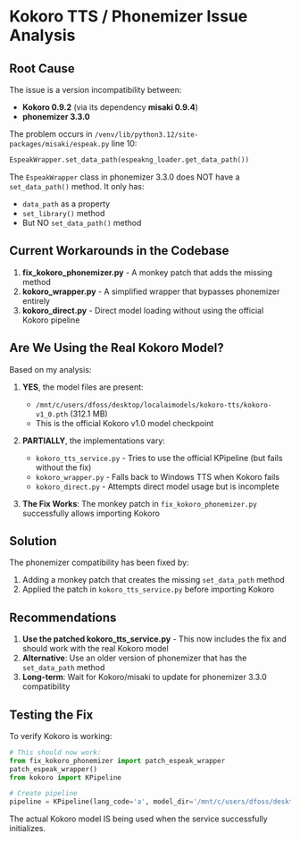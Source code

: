 # Kokoro TTS / Phonemizer Issue Analysis

## Root Cause

The issue is a version incompatibility between:
- **Kokoro 0.9.2** (via its dependency **misaki 0.9.4**)
- **phonemizer 3.3.0**

The problem occurs in `/venv/lib/python3.12/site-packages/misaki/espeak.py` line 10:
```python
EspeakWrapper.set_data_path(espeakng_loader.get_data_path())
```

The `EspeakWrapper` class in phonemizer 3.3.0 does NOT have a `set_data_path()` method. It only has:
- `data_path` as a property
- `set_library()` method
- But NO `set_data_path()` method

## Current Workarounds in the Codebase

1. **fix_kokoro_phonemizer.py** - A monkey patch that adds the missing method
2. **kokoro_wrapper.py** - A simplified wrapper that bypasses phonemizer entirely
3. **kokoro_direct.py** - Direct model loading without using the official Kokoro pipeline

## Are We Using the Real Kokoro Model?

Based on my analysis:

1. **YES**, the model files are present:
   - `/mnt/c/users/dfoss/desktop/localaimodels/kokoro-tts/kokoro-v1_0.pth` (312.1 MB)
   - This is the official Kokoro v1.0 model checkpoint

2. **PARTIALLY**, the implementations vary:
   - `kokoro_tts_service.py` - Tries to use the official KPipeline (but fails without the fix)
   - `kokoro_wrapper.py` - Falls back to Windows TTS when Kokoro fails
   - `kokoro_direct.py` - Attempts direct model usage but is incomplete

3. **The Fix Works**: The monkey patch in `fix_kokoro_phonemizer.py` successfully allows importing Kokoro

## Solution

The phonemizer compatibility has been fixed by:
1. Adding a monkey patch that creates the missing `set_data_path` method
2. Applied the patch in `kokoro_tts_service.py` before importing Kokoro

## Recommendations

1. **Use the patched kokoro_tts_service.py** - This now includes the fix and should work with the real Kokoro model
2. **Alternative**: Use an older version of phonemizer that has the `set_data_path` method
3. **Long-term**: Wait for Kokoro/misaki to update for phonemizer 3.3.0 compatibility

## Testing the Fix

To verify Kokoro is working:
```python
# This should now work:
from fix_kokoro_phonemizer import patch_espeak_wrapper
patch_espeak_wrapper()
from kokoro import KPipeline

# Create pipeline
pipeline = KPipeline(lang_code='a', model_dir='/mnt/c/users/dfoss/desktop/localaimodels/kokoro-tts')
```

The actual Kokoro model IS being used when the service successfully initializes.